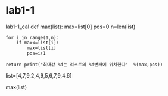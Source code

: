 # lab1-1
lab1-1_cal
def max(list):
    max=list[0]
    pos=0
    n=len(list)
    
    for i in range(1,n):
        if max<=list[i]:
            max=list[i]
            pos=i+1
            
    return print("최대값 %d는 리스트의 %d번째에 위치한다"  %(max,pos))
list=[4,7,9,2,4,9,5,6,7,9,4,6]
           

max(list)
